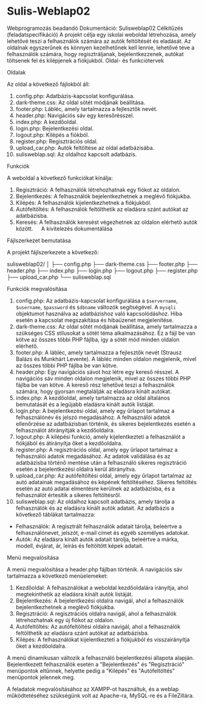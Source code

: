 # Sulis-Weblap02
Webprogramozás beadandó
Dokumentáció: Sulisweblap02
Célkitűzés (feladatspecifikáció)
A projekt célja egy iskolai weboldal létrehozása, amely lehetővé teszi a felhasználók számára az autók feltöltését és eladását. Az oldalnak egyszerűnek és könnyen kezelhetőnek kell lennie, lehetővé téve a felhasználók számára, hogy regisztráljanak, bejelentkezzenek, autókat töltsenek fel és kilépjenek a fiókjukból.
Oldal- és funkciótervek

Oldalak

Az oldal a következő fájlokból áll:
1. config.php: Adatbázis-kapcsolat konfigurálása.
2. dark-theme.css: Az oldal sötét módjának beállítása.
3. footer.php: Lábléc, amely tartalmazza a fejlesztők nevét.
4. header.php: Navigációs sáv egy keresőrésszel.
5. index.php: A kezdőoldal.
6. login.php: Bejelentkezési oldal.
7. logout.php: Kilépés a fiókból.
8. register.php: Regisztrációs oldal.
9. upload_car.php: Autók feltöltése az oldal adatbázisába.
10. sulisweblap.sql: Az oldalhoz kapcsolt adatbázis.

Funkciók

A weboldal a következő funkciókat kínálja:
1. Regisztráció: A felhasználók létrehozhatnak egy fiókot az oldalon.
2. Bejelentkezés: A felhasználók bejelentkezhetnek a meglévő fiókjukba.
3. Kilépés: A felhasználók kijelentkezhetnek a fiókjukból.
4. Autófeltöltés: A felhasználók feltölthetik az eladásra szánt autókat az adatbázisba.
5. Keresés: A felhasználók keresést végezhetnek az oldalon elérhető autók között.
 
A kivitelezés dokumentálása

Fájlszerkezet bemutatása

A projekt fájlszerkezete a következő:

sulisweblap02/
│
├── config.php
├── dark-theme.css
├── footer.php
├── header.php
├── index.php
├── login.php
├── logout.php
├── register.php
├── upload_car.php
└── sulisweblap.sql

Funkciók megvalósítása

1. config.php: Az adatbázis-kapcsolat konfigurálása a `$servername`, `$username`, `$password` és `$dbname` változók segítségével. A `mysqli` objektumot használva az adatbázishoz való kapcsolódáshoz. Hiba esetén a kapcsolat megszakítása és hibaüzenet megjelenítése.
2. dark-theme.css: Az oldal sötét módjának beállítása, amely tartalmazza a szükséges CSS stílusokat a sötét téma alkalmazásához. Ez a fájl be van kötve az összes többi PHP fájlba, így a sötét mód minden oldalon elérhető.
3. footer.php: A lábléc, amely tartalmazza a fejlesztők nevét (Strausz Balázs és Munkhárt Levente). A lábléc minden oldalon megjelenik, mivel az összes többi PHP fájlba be van kötve.
4. header.php: Egy navigációs sávot hoz létre egy kereső résszel. A navigációs sáv minden oldalon megjelenik, mivel az összes többi PHP fájlba be van kötve. A kereső rész lehetővé teszi a felhasználók számára, hogy gyorsan megtalálják az eladásra kínált autókat.
5. index.php: A kezdőoldal, amely tartalmazza az oldal általános bemutatását és a legújabb eladásra kínált autók listáját.
6. login.php: A bejelentkezési oldal, amely egy űrlapot tartalmaz a felhasználónév és jelszó megadásához. A felhasználói adatok ellenőrzése az adatbázisban történik, és sikeres bejelentkezés esetén a felhasználót átirányítják a kezdőoldalra.
7. logout.php: A kilépési funkció, amely kijelentkezteti a felhasználót a fiókjából és átirányítja őket a kezdőoldalra.
8. register.php: A regisztrációs oldal, amely egy űrlapot tartalmaz a felhasználói adatok megadásához. Az adatok validálása és az adatbázisba történő mentése után a felhasználó sikeres regisztráció esetén a bejelentkezési oldalra kerül átirányítva.
9. upload_car.php: Az autófeltöltési oldal, amely egy űrlapot tartalmaz az autó adatainak megadásához és képének feltöltéséhez. Sikeres feltöltés esetén az autó adatai elmentésre kerülnek az adatbázisba, és a felhasználót értesítik a sikeres feltöltésről.
10. sulisweblap.sql: Az oldalhoz kapcsolt adatbázis, amely tárolja a felhasználók és az eladásra kínált autók adatait. Az adatbázis a következő táblákat tartalmazza:
- Felhasználók: A regisztrált felhasználók adatait tárolja, beleértve a felhasználónevet, jelszót, e-mail címet és egyéb személyes adatokat.
- Autók: Az eladásra kínált autók adatait tárolja, beleértve a márka, modell, évjárat, ár, leírás és feltöltött képek adatait.

Menü megvalósítása

A menü megvalósítása a header.php fájlban történik. A navigációs sáv tartalmazza a következő menüelemeket:

1. Kezdőoldal: A felhasználókat a weboldal kezdőoldalára irányítja, ahol megtekinthetik az eladásra kínált autók listáját.
2. Bejelentkezés: A bejelentkezési oldalra navigál, ahol a felhasználók bejelentkezhetnek a meglévő fiókjukba.
3. Regisztráció: A regisztrációs oldalra navigál, ahol a felhasználók létrehozhatnak egy új fiókot az oldalon.
4. Autófeltöltés: Az autófeltöltési oldalra navigál, ahol a felhasználók feltölthetik az eladásra szánt autókat az adatbázisba.
5. Kilépés: A felhasználókat kijelentkezteti a fiókjukból és visszairányítja őket a kezdőoldalra.

A menü dinamikusan változik a felhasználó bejelentkezési állapota alapján. Bejelentkezett felhasználók esetén a "Bejelentkezés" és "Regisztráció" menüpontok eltűnnek, helyette pedig a "Kilépés" és "Autófeltöltés" menüpontok jelennek meg.

A feladatok megvalósításához az XAMPP-ot használtuk, és a weblap működtetéséhez szükségünk volt az Apache-ra, MySQL-re és a FileZillára.
